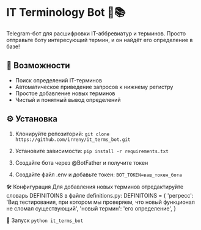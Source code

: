 # IT Terminology Bot 🤖📚

Telegram-бот для расшифровки IT-аббревиатур и терминов. Просто отправьте боту интересующий термин, и он найдёт его определение в базе!

## 📌 Возможности
- Поиск определений IT-терминов
- Автоматическое приведение запросов к нижнему регистру
- Простое добавление новых терминов
- Чистый и понятный вывод определений

## ⚙️ Установка
1. Клонируйте репозиторий:
   ```git clone https://github.com/irreny/it_terms_bot.git```

2. Установите зависимости:
   ```pip install -r requirements.txt```

3. Создайте бота через @BotFather и получите токен

4. Создайте файл .env и добавьте токен:
   ```BOT_TOKEN=ваш_токен_бота```

🛠 Конфигурация
Для добавления новых терминов отредактируйте словарь DEFINITOINS в файле definitions.py:
DEFINITOINS = {
    'регресс': 'Вид тестирования, при котором мы проверяем, что новый функционал не сломал существующий',
    'новый термин': 'его определение',
}

🚀 Запуск
```python it_terms_bot```